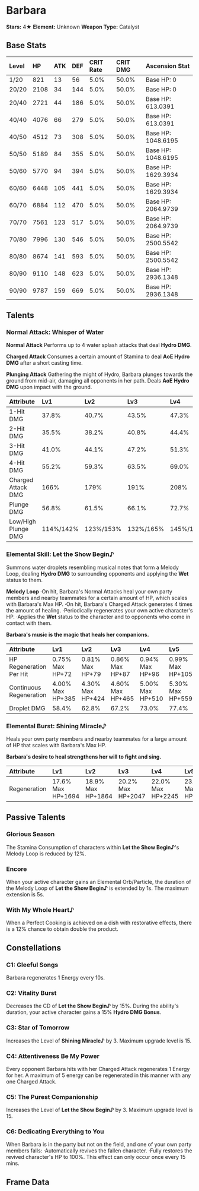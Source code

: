 # Barbara

**Stars:** 4★
**Element:** Unknown
**Weapon Type:** Catalyst

## Base Stats

| Level | HP | ATK | DEF | CRIT Rate | CRIT DMG | Ascension Stat |
| :--- | :--- | :--- | :--- | :--- | :--- | :--- |
| 1/20 | 821 | 13 | 56 | 5.0% | 50.0% | Base HP: 0 |
| 20/20 | 2108 | 34 | 144 | 5.0% | 50.0% | Base HP: 0 |
| 20/40 | 2721 | 44 | 186 | 5.0% | 50.0% | Base HP: 613.0391 |
| 40/40 | 4076 | 66 | 279 | 5.0% | 50.0% | Base HP: 613.0391 |
| 40/50 | 4512 | 73 | 308 | 5.0% | 50.0% | Base HP: 1048.6195 |
| 50/50 | 5189 | 84 | 355 | 5.0% | 50.0% | Base HP: 1048.6195 |
| 50/60 | 5770 | 94 | 394 | 5.0% | 50.0% | Base HP: 1629.3934 |
| 60/60 | 6448 | 105 | 441 | 5.0% | 50.0% | Base HP: 1629.3934 |
| 60/70 | 6884 | 112 | 470 | 5.0% | 50.0% | Base HP: 2064.9739 |
| 70/70 | 7561 | 123 | 517 | 5.0% | 50.0% | Base HP: 2064.9739 |
| 70/80 | 7996 | 130 | 546 | 5.0% | 50.0% | Base HP: 2500.5542 |
| 80/80 | 8674 | 141 | 593 | 5.0% | 50.0% | Base HP: 2500.5542 |
| 80/90 | 9110 | 148 | 623 | 5.0% | 50.0% | Base HP: 2936.1348 |
| 90/90 | 9787 | 159 | 669 | 5.0% | 50.0% | Base HP: 2936.1348 |

## Talents

### Normal Attack: Whisper of Water

**Normal Attack**
Performs up to 4 water splash attacks that deal **Hydro DMG**.

**Charged Attack**
Consumes a certain amount of Stamina to deal **AoE Hydro DMG** after a short casting time.

**Plunging Attack**
Gathering the might of Hydro, Barbara plunges towards the ground from mid-air, damaging all opponents in her path. Deals **AoE Hydro DMG** upon impact with the ground.

| Attribute | Lv1 | Lv2 | Lv3 | Lv4 | Lv5 | Lv6 | Lv7 | Lv8 | Lv9 | Lv10 | Lv11 | Lv12 | Lv13 | Lv14 | Lv15 |
| :--- | :--- | :--- | :--- | :--- | :--- | :--- | :--- | :--- | :--- | :--- | :--- | :--- | :--- | :--- | :--- |
| 1-Hit DMG | 37.8% | 40.7% | 43.5% | 47.3% | 50.1% | 53.0% | 56.8% | 60.5% | 64.3% | 68.1% | 72.0% |
| 2-Hit DMG | 35.5% | 38.2% | 40.8% | 44.4% | 47.1% | 49.7% | 53.3% | 56.8% | 60.4% | 63.9% | 67.6% |
| 3-Hit DMG | 41.0% | 44.1% | 47.2% | 51.3% | 54.4% | 57.5% | 61.6% | 65.7% | 69.8% | 73.9% | 78.1% |
| 4-Hit DMG | 55.2% | 59.3% | 63.5% | 69.0% | 73.1% | 77.3% | 82.8% | 88.3% | 93.8% | 99.4% | 105% |
| Charged Attack DMG | 166% | 179% | 191% | 208% | 220% | 233% | 249% | 266% | 283% | 299% | 317% |
| Plunge DMG | 56.8% | 61.5% | 66.1% | 72.7% | 77.3% | 82.6% | 89.9% | 97.1% | 104.4% | 112.3% | 120.3% |
| Low/High Plunge DMG | 114%/142% | 123%/153% | 132%/165% | 145%/182% | 155%/193% | 165%/206% | 180%/224% | 194%/243% | 209%/261% | 225%/281% | 240%/300% |

### Elemental Skill: Let the Show Begin♪

Summons water droplets resembling musical notes that form a Melody Loop, dealing **Hydro DMG** to surrounding opponents and applying the **Wet** status to them.

**Melody Loop**
·On hit, Barbara's Normal Attacks heal your own party members and nearby teammates for a certain amount of HP, which scales with Barbara's Max HP.
·On hit, Barbara's Charged Attack generates 4 times the amount of healing.
·Periodically regenerates your own active character's HP.
·Applies the **Wet** status to the character and to opponents who come in contact with them.

**Barbara's music is the magic that heals her companions.**

| Attribute | Lv1 | Lv2 | Lv3 | Lv4 | Lv5 | Lv6 | Lv7 | Lv8 | Lv9 | Lv10 | Lv11 | Lv12 | Lv13 | Lv14 | Lv15 |
| :--- | :--- | :--- | :--- | :--- | :--- | :--- | :--- | :--- | :--- | :--- | :--- | :--- | :--- | :--- | :--- |
| HP Regeneration Per Hit | 0.75% Max HP+72 | 0.81% Max HP+79 | 0.86% Max HP+87 | 0.94% Max HP+96 | 0.99% Max HP+105 | 1.05% Max HP+114 | 1.13% Max HP+125 | 1.20% Max HP+135 | 1.28% Max HP+147 | 1.35% Max HP+159 | 1.43% Max HP+172 | 1.50% Max HP+185 | 1.59% Max HP+199 |
| Continuous Regeneration | 4.00% Max HP+385 | 4.30% Max HP+424 | 4.60% Max HP+465 | 5.00% Max HP+510 | 5.30% Max HP+559 | 5.60% Max HP+610 | 6.00% Max HP+664 | 6.40% Max HP+722 | 6.80% Max HP+783 | 7.20% Max HP+847 | 7.60% Max HP+915 | 8.00% Max HP+986 | 8.50% Max HP+1059 |
| Droplet DMG | 58.4% | 62.8% | 67.2% | 73.0% | 77.4% | 81.8% | 87.6% | 93.4% | 99.3% | 105% | 111% | 117% | 124% |

### Elemental Burst: Shining Miracle♪

Heals your own party members and nearby teammates for a large amount of HP that scales with Barbara's Max HP.

**Barbara's desire to heal strengthens her will to fight and sing.**

| Attribute | Lv1 | Lv2 | Lv3 | Lv4 | Lv5 | Lv6 | Lv7 | Lv8 | Lv9 | Lv10 | Lv11 | Lv12 | Lv13 | Lv14 | Lv15 |
| :--- | :--- | :--- | :--- | :--- | :--- | :--- | :--- | :--- | :--- | :--- | :--- | :--- | :--- | :--- | :--- |
| Regeneration | 17.6% Max HP+1694 | 18.9% Max HP+1864 | 20.2% Max HP+2047 | 22.0% Max HP+2245 | 23.3% Max HP+2457 | 24.6% Max HP+2683 | 26.4% Max HP+2923 | 28.2% Max HP+3177 | 29.9% Max HP+3445 | 31.7% Max HP+3728 | 33.4% Max HP+4024 | 35.2% Max HP+4335 | 37.4% Max HP+4660 |

## Passive Talents

### Glorious Season

The Stamina Consumption of characters within **Let the Show Begin♪**'s Melody Loop is reduced by 12%.

### Encore

When your active character gains an Elemental Orb/Particle, the duration of the Melody Loop of **Let the Show Begin♪** is extended by 1s.
The maximum extension is 5s.

### With My Whole Heart♪

When a Perfect Cooking is achieved on a dish with restorative effects, there is a 12% chance to obtain double the product.

## Constellations

### C1: Gleeful Songs

Barbara regenerates 1 Energy every 10s.

### C2: Vitality Burst

Decreases the CD of **Let the Show Begin♪** by 15%.
During the ability's duration, your active character gains a 15% **Hydro DMG Bonus**.

### C3: Star of Tomorrow

Increases the Level of **Shining Miracle♪** by 3.
Maximum upgrade level is 15.

### C4: Attentiveness Be My Power

Every opponent Barbara hits with her Charged Attack regenerates 1 Energy for her.
A maximum of 5 energy can be regenerated in this manner with any one Charged Attack.

### C5: The Purest Companionship

Increases the Level of **Let the Show Begin♪** by 3.
Maximum upgrade level is 15.

### C6: Dedicating Everything to You

When Barbara is in the party but not on the field, and one of your own party members falls:
·Automatically revives the fallen character.
·Fully restores the revived character's HP to 100%.
This effect can only occur once every 15 mins.

## Frame Data

